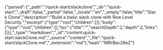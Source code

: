 {"parsed":{"_path":"/quick-start/slackclone","_dir":"quick-start","_draft":false,"_partial":false,"_locale":"en","_empty":false,"title":"Slack Clone","description":"Build a basic slack clone with Row Level Security.","excerpt":{"type":"root","children":[]},"body":{"type":"root","children":[],"toc":{"title":"","searchDepth":2,"depth":2,"links":[]}},"_type":"markdown","_id":"content:quick-start:slackClone.md","_source":"content","_file":"quick-start/slackClone.md","_extension":"md"},"hash":"MRrBac26eZ"}